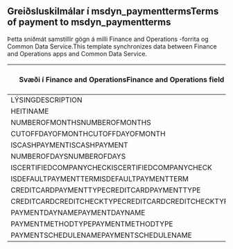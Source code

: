 ## <a name="terms-of-payment-to-msdyn_paymentterms"></a><span data-ttu-id="c92cb-101">Greiðsluskilmálar í msdyn_paymentterms</span><span class="sxs-lookup"><span data-stu-id="c92cb-101">Terms of payment to msdyn_paymentterms</span></span>

<span data-ttu-id="c92cb-102">Þetta sniðmát samstillir gögn á milli Finance and Operations -forrita og Common Data Service.</span><span class="sxs-lookup"><span data-stu-id="c92cb-102">This template synchronizes data between Finance and Operations apps and Common Data Service.</span></span>

<span data-ttu-id="c92cb-103">Svæði í Finance and Operations</span><span class="sxs-lookup"><span data-stu-id="c92cb-103">Finance and Operations field</span></span> | <span data-ttu-id="c92cb-104">Gerð vörpunar</span><span class="sxs-lookup"><span data-stu-id="c92cb-104">Map type</span></span> | <span data-ttu-id="c92cb-105">Annar Dynamics 365 reitur</span><span class="sxs-lookup"><span data-stu-id="c92cb-105">Other Dynamics 365 field</span></span> | <span data-ttu-id="c92cb-106">Sjálfgildi</span><span class="sxs-lookup"><span data-stu-id="c92cb-106">Default value</span></span>
---|---|---|---
<span data-ttu-id="c92cb-107">LÝSING</span><span class="sxs-lookup"><span data-stu-id="c92cb-107">DESCRIPTION</span></span> | = | <span data-ttu-id="c92cb-108">msdyn_description</span><span class="sxs-lookup"><span data-stu-id="c92cb-108">msdyn_description</span></span> | 
<span data-ttu-id="c92cb-109">HEITI</span><span class="sxs-lookup"><span data-stu-id="c92cb-109">NAME</span></span> | = | <span data-ttu-id="c92cb-110">msdyn_name</span><span class="sxs-lookup"><span data-stu-id="c92cb-110">msdyn_name</span></span> | 
<span data-ttu-id="c92cb-111">NUMBEROFMONTHS</span><span class="sxs-lookup"><span data-stu-id="c92cb-111">NUMBEROFMONTHS</span></span> | = | <span data-ttu-id="c92cb-112">msdyn_numberofmonth</span><span class="sxs-lookup"><span data-stu-id="c92cb-112">msdyn_numberofmonth</span></span> | 
<span data-ttu-id="c92cb-113">CUTOFFDAYOFMONTH</span><span class="sxs-lookup"><span data-stu-id="c92cb-113">CUTOFFDAYOFMONTH</span></span> | = | <span data-ttu-id="c92cb-114">msdyn_cutoffdayofmonth</span><span class="sxs-lookup"><span data-stu-id="c92cb-114">msdyn_cutoffdayofmonth</span></span> | 
<span data-ttu-id="c92cb-115">ISCASHPAYMENT</span><span class="sxs-lookup"><span data-stu-id="c92cb-115">ISCASHPAYMENT</span></span> | >< | <span data-ttu-id="c92cb-116">msdyn_iscashpayment</span><span class="sxs-lookup"><span data-stu-id="c92cb-116">msdyn_iscashpayment</span></span> | 
<span data-ttu-id="c92cb-117">NUMBEROFDAYS</span><span class="sxs-lookup"><span data-stu-id="c92cb-117">NUMBEROFDAYS</span></span> | = | <span data-ttu-id="c92cb-118">msdyn_days</span><span class="sxs-lookup"><span data-stu-id="c92cb-118">msdyn_days</span></span> | 
<span data-ttu-id="c92cb-119">ISCERTIFIEDCOMPANYCHECK</span><span class="sxs-lookup"><span data-stu-id="c92cb-119">ISCERTIFIEDCOMPANYCHECK</span></span> | >< | <span data-ttu-id="c92cb-120">msdyn_iscertifiedcompanycheck</span><span class="sxs-lookup"><span data-stu-id="c92cb-120">msdyn_iscertifiedcompanycheck</span></span> | 
<span data-ttu-id="c92cb-121">ISDEFAULTPAYMENTTERM</span><span class="sxs-lookup"><span data-stu-id="c92cb-121">ISDEFAULTPAYMENTTERM</span></span> | >< | <span data-ttu-id="c92cb-122">msdyn_isdefaultpaymentterm</span><span class="sxs-lookup"><span data-stu-id="c92cb-122">msdyn_isdefaultpaymentterm</span></span> | 
<span data-ttu-id="c92cb-123">CREDITCARDPAYMENTTYPE</span><span class="sxs-lookup"><span data-stu-id="c92cb-123">CREDITCARDPAYMENTTYPE</span></span> | >< | <span data-ttu-id="c92cb-124">msdyn_creditcardpaymenttype</span><span class="sxs-lookup"><span data-stu-id="c92cb-124">msdyn_creditcardpaymenttype</span></span> | 
<span data-ttu-id="c92cb-125">CREDITCARDCREDITCHECKTYPE</span><span class="sxs-lookup"><span data-stu-id="c92cb-125">CREDITCARDCREDITCHECKTYPE</span></span> | >< | <span data-ttu-id="c92cb-126">msdyn_creditcardcreditchecktype</span><span class="sxs-lookup"><span data-stu-id="c92cb-126">msdyn_creditcardcreditchecktype</span></span> | 
<span data-ttu-id="c92cb-127">PAYMENTDAYNAME</span><span class="sxs-lookup"><span data-stu-id="c92cb-127">PAYMENTDAYNAME</span></span> | = | <span data-ttu-id="c92cb-128">msdyn_paymentdayname.msdyn_name</span><span class="sxs-lookup"><span data-stu-id="c92cb-128">msdyn_paymentdayname.msdyn_name</span></span> | 
<span data-ttu-id="c92cb-129">PAYMENTMETHODTYPE</span><span class="sxs-lookup"><span data-stu-id="c92cb-129">PAYMENTMETHODTYPE</span></span> | >< | <span data-ttu-id="c92cb-130">msdyn_paymentmethodtype</span><span class="sxs-lookup"><span data-stu-id="c92cb-130">msdyn_paymentmethodtype</span></span> | 
<span data-ttu-id="c92cb-131">PAYMENTSCHEDULENAME</span><span class="sxs-lookup"><span data-stu-id="c92cb-131">PAYMENTSCHEDULENAME</span></span> | = | <span data-ttu-id="c92cb-132">msdyn_paymentschedulename.msdyn_name</span><span class="sxs-lookup"><span data-stu-id="c92cb-132">msdyn_paymentschedulename.msdyn_name</span></span> | 

